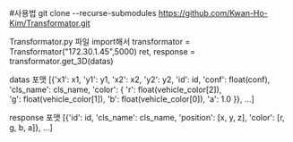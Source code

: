 #사용법
git clone --recurse-submodules https://github.com/Kwan-Ho-Kim/Transformator.git

Transformator.py 파일 import해서 
transformator = Transformator("172.30.1.45",5000)
ret, response = transformator.get_3D(datas)

datas 포맷
[{'x1': x1,
'y1': y1,
'x2': x2,
'y2': y2,
'id': id,
'conf': float(conf),
'cls_name': cls_name,
'color': {
    'r': float(vehicle_color[2]),  
    'g': float(vehicle_color[1]),
    'b': float(vehicle_color[0]),
    'a': 1.0
    }}, ...]

response 포맷
[{'id': id,
'cls_name': cls_name,
'position': [x, y, z],
'color': [r, g, b, a]}, ...]
